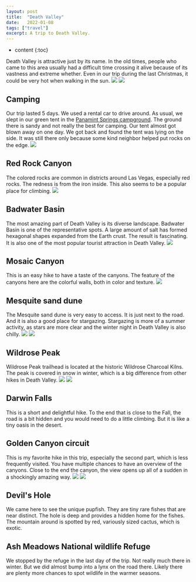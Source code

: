 ```yaml
---
layout: post
title:  "Death Valley"
date:   2022-01-08
tags: ["travel"]
excerpt: A trip to Death Valley.
---
```

* content
{:toc}

Death Valley is attractive just by its name. In the old times, people who came to this area usually had a difficult time crossing it alive because of its vastness and extreme whether. Even in our trip during the last Christmas, it could be very hot when walking in the sun.
<img src="/media/death-valley/IMGR23199.JPG" />
<img src="/media/death-valley/IMGR23206.JPG" />

## Camping
Our trip lasted 5 days. We used a rental car to drive around. As usual, we slept in our green tent in the [Panamint Springs campground](https://www.panamintsprings.com/accommodations/camping-rv). The ground there is sandy and not really the best for camping. Our tent almost got blown away on one day. We got back and found the tent was lying on the side. It was still there only because some kind neighbor helped put rocks on the edge.
<img src="/media/death-valley/IMGR23032.JPG" />

## Red Rock Canyon
The colored rocks are common in districts around Las Vegas, especially red rocks. The redness is from the iron inside. This also seems to be a popular place for climbing.
<img src="/media/death-valley/IMGR22731.JPG" />

## Badwater Basin
The most amazing part of Death Valley is its diverse landscape. Badwater Basin is one of the representative spots. A large amount of salt has formed hexagonal shapes expanded from the Earth crust. The result is fascinating. It is also one of the most popular tourist attraction in Death Valley.
<img src="/media/death-valley/IMGR22815.JPG" />

## Mosaic Canyon
This is an easy hike to have a taste of the canyons. The feature of the canyons here are the colorful walls, both in color and texture.
<img src="/media/death-valley/IMGR22865.JPG" />

## Mesquite sand dune
The Mesquite sand dune is very easy to access. It is just next to the road. And it is also a good place for stargazing. Stargazing is more of a summer activity, as stars are more clear and the winter night in Death Valley is also chilly.
<img src="/media/death-valley/IMGR23087.JPG" />
<img src="/media/death-valley/IMGR23197.JPG" />

## Wildrose Peak
Wildrose Peak trailhead is located at the historic Wildrose Charcoal Kilns. The peak is covered in snow in winter, which is a big difference from other hikes in Death Valley.
<img src="/media/death-valley/IMGR22892.JPG" />
<img src="/media/death-valley/IMGR22933.JPG" />

## Darwin Falls
This is a short and delightful hike. To the end that is close to the Fall, the road is a bit hidden and you would need to do a little climbing. But it is like a tiny oasis in the desert.

## Golden Canyon circuit
This is my favorite hike in this trip, especially the second part, which is less frequently visited. You have multiple chances to have an overview of the canyons. Close to the end the canyon, the view opens up all of a sudden in a shockingly amazing way.
<img src="/media/death-valley/IMGR23170.JPG" />
<img src="/media/death-valley/IMGR23192.JPG" />

## Devil's Hole
We came here to see the unique pupfish. They are tiny rare fishes that are near distinct. The hole is deep and provides a hidden home for the fishes. The mountain around is spotted by red, variously sized cactus, which is exotic.

## Ash Meadows National wildlife Refuge
We stopped by the refuge in the last day of the trip. Not really much there in winter. But we did almost bump into a lynx on the road there. Likely there are plenty more chances to spot wildlife in the warmer seasons.
